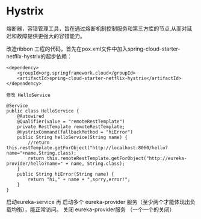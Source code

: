 # Hystrix
熔断器，容错管理工具，旨在通过熔断机制控制服务和第三方库的节点,从而对延迟和故障提供更强大的容错能力。

改造ribbon 工程的代码，首先在pox.xml文件中加入spring-cloud-starter-netflix-hystrix的起步依赖：

    <dependency> 
        <groupId>org.springframework.cloud</groupId> 
        <artifactId>spring-cloud-starter-netflix-hystrix</artifactId> 
    </dependency>
    
    修改 HelloService

    @Service
    public class HelloService {
        @Autowired
        @Qualifier(value = "remoteRestTemplate")
        private RestTemplate remoteRestTemplate;
        @HystrixCommand(fallbackMethod = "hiError")
        public String helloService(String name) {
            //return this.restTemplate.getForObject("http://localhost:8060/hello?name="+name,String.class);
            return this.remoteRestTemplate.getForObject("http://eureka-provider/hello?name=" + name, String.class);
        }
        public String hiError(String name) {
            return "hi," + name + ",sorry,error!";
        }
    }
  
 启动eureka-service 再 启动多个 eureka-provider 服务（至少两个才能体现出负载均衡），能正常访问。
 关闭  eureka-provider服务 （一个一个的关闭）